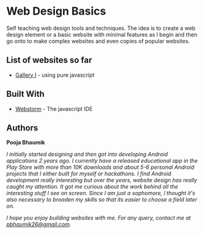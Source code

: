 # Web Design Basics

Self teaching web design tools and techniques. The idea is to create a web design element or a basic website with minimal features as I begin and then go onto to make complex websites and even copies of popular websites.

## List of websites so far
* [Gallery I](https://github.com/PoojaB26/web-design-basics/tree/master/gallery-basics) - using pure javascript

## Built With

* [Webstorm](https://www.jetbrains.com/webstorm/) - The javascript IDE

## Authors

**Pooja Bhaumik** 

*I initially started designing and then got into developing Android applications 2 years ago. I currently have a released educational app in the Play Store with more than 10K downloads and about 5-6 personal Android projects that I either built for myself or hackathons. I find Android development really interesting but over the years, website design has really caught my attention. It got me curious about the work behind all the interesting stuff I see on screen. Since I am just a sophomore, I thought it's also necessary to broaden my skills so that its easier to choose a field later on.*

*I hope you enjoy building websites with me. For any query, contact me at pbhaumik26@gmail.com.*
